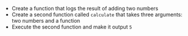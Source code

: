 + Create a function that logs the result
of adding two numbers
+ Create a second function called `calculate` that takes three arguments: two numbers and a function
+ Execute the second function and make it output `5`
